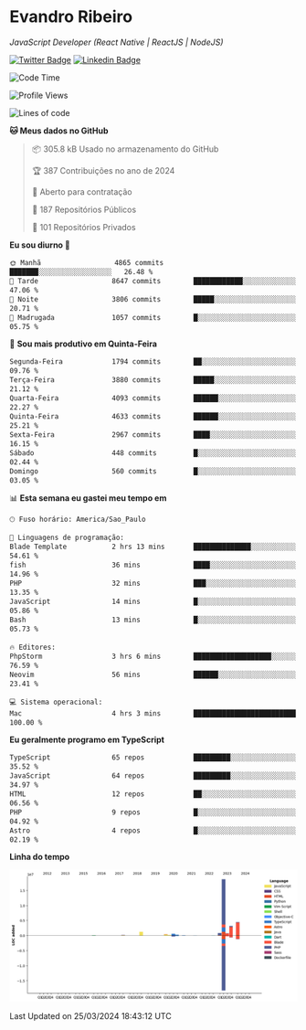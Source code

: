 # Evandro **Ribeiro**

*JavaScript Developer (React Native | ReactJS | NodeJS)*

[![Twitter Badge](https://img.shields.io/badge/-@ribeiroevandro-201B2D?style=flat-square&labelColor=201B2D&logo=twitter&logoColor=white&link=https://twitter.com/ribeiroevandro)](https://twitter.com/ribeiroevandro) 
[![Linkedin Badge](https://img.shields.io/badge/-Evandro%20Ribeiro-201B2D?style=flat-square&logo=Linkedin&logoColor=white&link=https://www.linkedin.com/in/ribeiroevandro)](https://www.linkedin.com/in/ribeiroevandro) 


<!--START_SECTION:waka-->
![Code Time](http://img.shields.io/badge/Code%20Time-3%2C750%20hrs%2059%20mins-blue)

![Profile Views](http://img.shields.io/badge/Visualizac%C3%B5es%20do%20perfil-0-blue)

![Lines of code](https://img.shields.io/badge/Desde%20o%20Hello%20World%20eu%20escrevi-31.2%20million%20linhas%20de%20c%C3%B3digo-blue)

**🐱 Meus dados no GitHub** 

> 📦 305.8 kB Usado no armazenamento do GitHub 
 > 
> 🏆 387 Contribuições no ano de 2024
 > 
> 💼 Aberto para contratação
 > 
> 📜 187 Repositórios Públicos 
 > 
> 🔑 101 Repositórios Privados 
 > 
**Eu sou diurno 🐤** 

```text
🌞 Manhã                  4865 commits        ███████░░░░░░░░░░░░░░░░░░   26.48 % 
🌆 Tarde                  8647 commits        ████████████░░░░░░░░░░░░░   47.06 % 
🌃 Noite                  3806 commits        █████░░░░░░░░░░░░░░░░░░░░   20.71 % 
🌙 Madrugada              1057 commits        █░░░░░░░░░░░░░░░░░░░░░░░░   05.75 % 
```
📅 **Sou mais produtivo em Quinta-Feira** 

```text
Segunda-Feira            1794 commits        ██░░░░░░░░░░░░░░░░░░░░░░░   09.76 % 
Terça-Feira              3880 commits        █████░░░░░░░░░░░░░░░░░░░░   21.12 % 
Quarta-Feira             4093 commits        ██████░░░░░░░░░░░░░░░░░░░   22.27 % 
Quinta-Feira             4633 commits        ██████░░░░░░░░░░░░░░░░░░░   25.21 % 
Sexta-Feira              2967 commits        ████░░░░░░░░░░░░░░░░░░░░░   16.15 % 
Sábado                   448 commits         █░░░░░░░░░░░░░░░░░░░░░░░░   02.44 % 
Domingo                  560 commits         █░░░░░░░░░░░░░░░░░░░░░░░░   03.05 % 
```


📊 **Esta semana eu gastei meu tempo em** 

```text
🕑︎ Fuso horário: America/Sao_Paulo

💬 Linguagens de programação: 
Blade Template           2 hrs 13 mins       ██████████████░░░░░░░░░░░   54.61 % 
fish                     36 mins             ████░░░░░░░░░░░░░░░░░░░░░   14.96 % 
PHP                      32 mins             ███░░░░░░░░░░░░░░░░░░░░░░   13.35 % 
JavaScript               14 mins             █░░░░░░░░░░░░░░░░░░░░░░░░   05.86 % 
Bash                     13 mins             █░░░░░░░░░░░░░░░░░░░░░░░░   05.73 % 

🔥 Editores: 
PhpStorm                 3 hrs 6 mins        ███████████████████░░░░░░   76.59 % 
Neovim                   56 mins             ██████░░░░░░░░░░░░░░░░░░░   23.41 % 

💻 Sistema operacional: 
Mac                      4 hrs 3 mins        █████████████████████████   100.00 % 
```

**Eu geralmente programo em TypeScript** 

```text
TypeScript               65 repos            █████████░░░░░░░░░░░░░░░░   35.52 % 
JavaScript               64 repos            █████████░░░░░░░░░░░░░░░░   34.97 % 
HTML                     12 repos            ██░░░░░░░░░░░░░░░░░░░░░░░   06.56 % 
PHP                      9 repos             █░░░░░░░░░░░░░░░░░░░░░░░░   04.92 % 
Astro                    4 repos             █░░░░░░░░░░░░░░░░░░░░░░░░   02.19 % 
```



**Linha do tempo**

![Lines of Code chart](https://raw.githubusercontent.com/ribeiroevandro/ribeiroevandro/main/assets/bar_graph.png)


 Last Updated on 25/03/2024 18:43:12 UTC
<!--END_SECTION:waka-->
